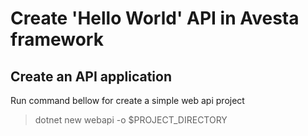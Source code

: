 # Create 'Hello World' API in Avesta framework

## Create an API application 
Run command bellow for create a simple web api project
> dotnet new webapi -o $PROJECT_DIRECTORY

